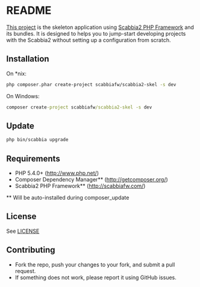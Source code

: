 README
======

[This project](https://github.com/scabbiafw/scabbia2-skel/) is the skeleton application using [Scabbia2 PHP Framework](http://scabbiafw.com/) and its bundles. It is designed to helps you to jump-start developing projects with the Scabbia2 without setting up a configuration from scratch.


Installation
------------
On *nix:
``` bash
php composer.phar create-project scabbiafw/scabbia2-skel -s dev
```

On Windows:
``` bat
composer create-project scabbiafw/scabbia2-skel -s dev
```


Update
------
``` bash
php bin/scabbia upgrade
```


Requirements
------------
* PHP 5.4.0+ (http://www.php.net/)
* Composer Dependency Manager** (http://getcomposer.org/)
* Scabbia2 PHP Framework** (http://scabbiafw.com/)

** Will be auto-installed during composer_update


License
-------
See [LICENSE](LICENSE)


Contributing
------------
* Fork the repo, push your changes to your fork, and submit a pull request.
* If something does not work, please report it using GitHub issues.
